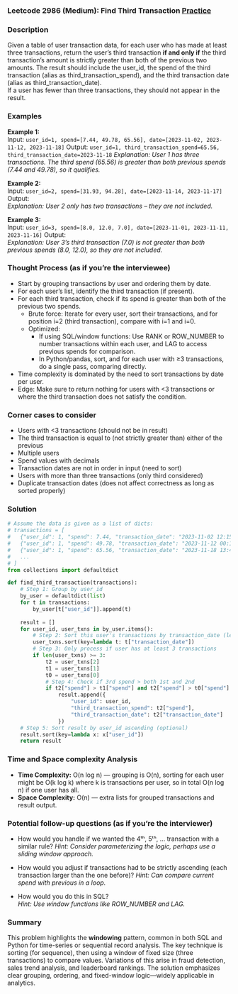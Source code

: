### Leetcode 2986 (Medium): Find Third Transaction [Practice](https://leetcode.com/problems/find-third-transaction)

### Description  
Given a table of user transaction data, for each user who has made at least three transactions, return the user’s third transaction **if and only if** the third transaction’s amount is strictly greater than both of the previous two amounts.
The result should include the user_id, the spend of the third transaction (alias as third_transaction_spend), and the third transaction date (alias as third_transaction_date).  
If a user has fewer than three transactions, they should not appear in the result.

### Examples  

**Example 1:**  
Input: `user_id=1, spend=[7.44, 49.78, 65.56], date=[2023-11-02, 2023-11-12, 2023-11-18]`
Output: `user_id=1, third_transaction_spend=65.56, third_transaction_date=2023-11-18`
*Explanation: User 1 has three transactions. The third spend (65.56) is greater than both previous spends (7.44 and 49.78), so it qualifies.*

**Example 2:**  
Input: `user_id=2, spend=[31.93, 94.28], date=[2023-11-14, 2023-11-17]`
Output:  
*Explanation: User 2 only has two transactions – they are not included.*

**Example 3:**  
Input: `user_id=3, spend=[8.0, 12.0, 7.0], date=[2023-11-01, 2023-11-11, 2023-11-16]`
Output:  
*Explanation: User 3’s third transaction (7.0) is not greater than both previous spends (8.0, 12.0), so they are not included.*

### Thought Process (as if you’re the interviewee)  
- Start by grouping transactions by user and ordering them by date.
- For each user’s list, identify the third transaction (if present).
- For each third transaction, check if its spend is greater than both of the previous two spends.
    - Brute force: Iterate for every user, sort their transactions, and for position i=2 (third transaction), compare with i=1 and i=0.
    - Optimized: 
        - If using SQL/window functions: Use RANK or ROW_NUMBER to number transactions within each user, and LAG to access previous spends for comparison.
        - In Python/pandas, sort, and for each user with ≥3 transactions, do a single pass, comparing directly.
- Time complexity is dominated by the need to sort transactions by date per user.
- Edge: Make sure to return nothing for users with <3 transactions or where the third transaction does not satisfy the condition.

### Corner cases to consider  
- Users with <3 transactions (should not be in result)
- The third transaction is equal to (not strictly greater than) either of the previous
- Multiple users
- Spend values with decimals
- Transaction dates are not in order in input (need to sort)
- Users with more than three transactions (only third considered)
- Duplicate transaction dates (does not affect correctness as long as sorted properly)

### Solution

```python
# Assume the data is given as a list of dicts:
# transactions = [
#   {"user_id": 1, "spend": 7.44, "transaction_date": "2023-11-02 12:15:23"},
#   {"user_id": 1, "spend": 49.78, "transaction_date": "2023-11-12 00:13:46"},
#   {"user_id": 1, "spend": 65.56, "transaction_date": "2023-11-18 13:49:42"},
#   ... 
# ]
from collections import defaultdict

def find_third_transaction(transactions):
    # Step 1: Group by user_id
    by_user = defaultdict(list)
    for t in transactions:
        by_user[t["user_id"]].append(t)
    
    result = []
    for user_id, user_txns in by_user.items():
        # Step 2: Sort this user's transactions by transaction_date (lex order is safe for ISO strings)
        user_txns.sort(key=lambda t: t["transaction_date"])
        # Step 3: Only process if user has at least 3 transactions
        if len(user_txns) >= 3:
            t2 = user_txns[2]
            t1 = user_txns[1]
            t0 = user_txns[0]
            # Step 4: Check if 3rd spend > both 1st and 2nd
            if t2["spend"] > t1["spend"] and t2["spend"] > t0["spend"]:
                result.append({
                    "user_id": user_id,
                    "third_transaction_spend": t2["spend"],
                    "third_transaction_date": t2["transaction_date"]
                })
    # Step 5: Sort result by user_id ascending (optional)
    result.sort(key=lambda x: x["user_id"])
    return result
```

### Time and Space complexity Analysis  

- **Time Complexity:** O(n log n) — grouping is O(n), sorting for each user might be O(k log k) where k is transactions per user, so in total O(n log n) if one user has all.
- **Space Complexity:** O(n) — extra lists for grouped transactions and result output.

### Potential follow-up questions (as if you’re the interviewer)  

- How would you handle if we wanted the 4ᵗʰ, 5ᵗʰ, ... transaction with a similar rule?
  *Hint: Consider parameterizing the logic, perhaps use a sliding window approach.*

- How would you adjust if transactions had to be strictly ascending (each transaction larger than the one before)?
  *Hint: Can compare current spend with previous in a loop.*

- How would you do this in SQL?  
  *Hint: Use window functions like ROW_NUMBER and LAG.*

### Summary
This problem highlights the **windowing** pattern, common in both SQL and Python for time-series or sequential record analysis. The key technique is sorting (for sequence), then using a window of fixed size (three transactions) to compare values. Variations of this arise in fraud detection, sales trend analysis, and leaderboard rankings. The solution emphasizes clear grouping, ordering, and fixed-window logic—widely applicable in analytics.
